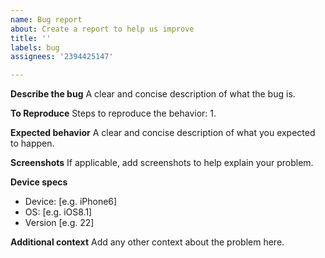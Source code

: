 ```yaml
---
name: Bug report
about: Create a report to help us improve
title: ''
labels: bug
assignees: '2394425147'

---
```


**Describe the bug**
A clear and concise description of what the bug is.

**To Reproduce**
Steps to reproduce the behavior:
1.

**Expected behavior**
A clear and concise description of what you expected to happen.

**Screenshots**
If applicable, add screenshots to help explain your problem.

**Device specs**
 - Device: [e.g. iPhone6]
 - OS: [e.g. iOS8.1]
 - Version [e.g. 22]

**Additional context**
Add any other context about the problem here.
